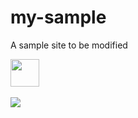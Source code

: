 # my-sample
A sample site to be modified
<!DOCTYPE html>
<html>
<head>
<style>
#home {
    width: 46px;
    height: 44px;
    background: url(img_navsprites.gif) 0 0;
}

#next {
    width: 43px;
    height: 44px;
    background: url(img_navsprites.gif) -91px 0;
}
</style>
</head>
<body>

<img id="home" src="img_trans.gif"><br><br>
<img id="next" src="img_trans.gif">

</body>
</html>
